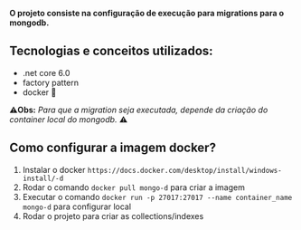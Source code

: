**O projeto consiste na configuração de execução para migrations para o mongodb.**

## Tecnologias e conceitos utilizados:

 * .net core 6.0
 * factory pattern
 * docker :whale:

:warning:**Obs:** *Para que a migration seja executada, depende da criação do container local do mongodb.* :warning:

## Como configurar a imagem docker?
1. Instalar o docker `https://docs.docker.com/desktop/install/windows-install/-d`
2. Rodar o comando `docker pull mongo-d` para criar a imagem
3. Executar o comando `docker run -p 27017:27017 --name container_name mongo-d` para configurar local
4. Rodar o projeto para criar as collections/indexes



